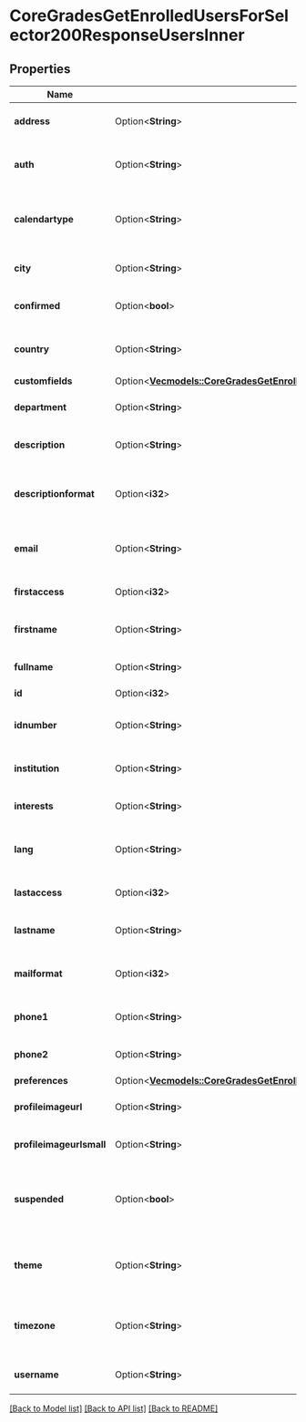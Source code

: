 # CoreGradesGetEnrolledUsersForSelector200ResponseUsersInner

## Properties

Name | Type | Description | Notes
------------ | ------------- | ------------- | -------------
**address** | Option<**String**> | Postal address | [optional][default to null]
**auth** | Option<**String**> | Auth plugins include manual, ldap, etc | [optional][default to null]
**calendartype** | Option<**String**> | Calendar type such as \"gregorian\", must exist on server | [optional][default to null]
**city** | Option<**String**> | Home city of the user | [optional][default to null]
**confirmed** | Option<**bool**> | Active user: 1 if confirmed, 0 otherwise | [optional][default to null]
**country** | Option<**String**> | Home country code of the user, such as AU or CZ | [optional][default to null]
**customfields** | Option<[**Vec<models::CoreGradesGetEnrolledUsersForSelector200ResponseUsersInnerCustomfieldsInner>**](core_grades_get_enrolled_users_for_selector_200_response_users_inner_customfields_inner.md)> |  | [optional]
**department** | Option<**String**> | department | [optional][default to null]
**description** | Option<**String**> | User profile description | [optional][default to null]
**descriptionformat** | Option<**i32**> | int format (1 = HTML, 0 = MOODLE, 2 = PLAIN, or 4 = MARKDOWN) | [optional][default to null]
**email** | Option<**String**> | An email address - allow email as root@localhost | [optional]
**firstaccess** | Option<**i32**> | first access to the site (0 if never) | [optional][default to null]
**firstname** | Option<**String**> | The first name(s) of the user | [optional]
**fullname** | Option<**String**> | The fullname of the user | [optional][default to null]
**id** | Option<**i32**> | ID of the user | [optional]
**idnumber** | Option<**String**> | An arbitrary ID code number perhaps from the institution | [optional][default to null]
**institution** | Option<**String**> | institution | [optional][default to null]
**interests** | Option<**String**> | user interests (separated by commas) | [optional][default to null]
**lang** | Option<**String**> | Language code such as \"en\", must exist on server | [optional][default to null]
**lastaccess** | Option<**i32**> | last access to the site (0 if never) | [optional][default to null]
**lastname** | Option<**String**> | The family name of the user | [optional]
**mailformat** | Option<**i32**> | Mail format code is 0 for plain text, 1 for HTML etc | [optional][default to null]
**phone1** | Option<**String**> | Phone 1 | [optional][default to null]
**phone2** | Option<**String**> | Phone 2 | [optional][default to null]
**preferences** | Option<[**Vec<models::CoreGradesGetEnrolledUsersForSelector200ResponseUsersInnerPreferencesInner>**](core_grades_get_enrolled_users_for_selector_200_response_users_inner_preferences_inner.md)> |  | [optional]
**profileimageurl** | Option<**String**> | User image profile URL - big version | [optional][default to null]
**profileimageurlsmall** | Option<**String**> | User image profile URL - small version | [optional][default to null]
**suspended** | Option<**bool**> | Suspend user account, either false to enable user login or true to disable it | [optional][default to null]
**theme** | Option<**String**> | Theme name such as \"standard\", must exist on server | [optional][default to null]
**timezone** | Option<**String**> | Timezone code such as Australia/Perth, or 99 for default | [optional][default to null]
**username** | Option<**String**> | The username | [optional][default to null]

[[Back to Model list]](../README.md#documentation-for-models) [[Back to API list]](../README.md#documentation-for-api-endpoints) [[Back to README]](../README.md)


